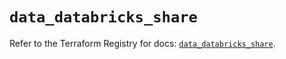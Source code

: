 # `data_databricks_share`

Refer to the Terraform Registry for docs: [`data_databricks_share`](https://registry.terraform.io/providers/databricks/databricks/1.81.0/docs/data-sources/share).
